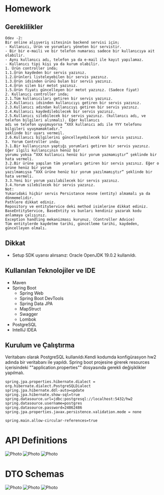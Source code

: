 
# Homework

## Gereklilikler
```
Ödev -2:
Bir online alışveriş sitesinin backend servisi için;
- Kullanıcı, Ürün ve yorumları yöneten bir servistir.
- Bir bir e-maili ve bir telefon numarası sadece bir kullanıcıya ait olabilir.
- Aynı kullanıcı adı, telefon ya da e-mail ile kayıt yapılamaz.
- Kullanıcı tipi kişi ya da kurum olabilir.
1. Ürün controller ında;
1.1.Ürün kaydeden bir servis yazınız.
1.2.Ürünleri listeleyebilen bir servis yazınız.
1.3.Ürün idsinden ürünü bulan bir servis yazınız.
1.4.Ürün silen bir metot yazınız.
1.5.Ürün fiyatı güncelleyen bir metot yazınız. (Sadece fiyat)
2. Kullanıcı controller ında;
2.1.Tüm kullanıcıları getiren bir servis yazınız.
2.2.Kullanıcı idsinden kullanıcıyı getiren bir servis yazınız.
2.3.Kullanıcı adından kullanıcıyı getiren bir servis yazınız.
2.4.Kullanıcı kaydedilebilecek bir servis yazınız.
2.5.Kullanıcı silebilecek bir servis yazınız. (kullanıcı adı, ve telefon bilgileri alınmalı). Eğer kullanıcı
adı ve telefon uyuşmuyorsa “XXX kullanıcı adı ile YYY telefonu bilgileri uyuşmamaktadır.”
şeklinde bir uyarı vermeil.
2.6.Kullanıcı bilgilerini güncelleyebilecek bir servis yazınız.
3. Yorum Controller ında;
3.1.Bir kullanıcının yaptığı yorumlari getiren bir servis yazınız. Eğer ilgili kullanıcının henüz bir
yorumu yoksa “XXX kullanıcı henüz bir yorum yazmamıştır” şeklinde bir hata vermeli.
3.2.Bir ürüne yapılan tüm yorumları getiren bir servis yazınız. Eğer o ürüne henüz bir yorum
yazılmamışsa “XXX ürüne henüz bir yorum yazılmamıştır” şeklinde bir hata vermeli.
3.3.Yeni bir yorum yazılabilecek bir servis yazınız.
3.4.Yorum silebilecek bir servis yazınız.
Not:
Yukarıdaki hiçbir servis Persistance nesne (entity) almamalı ya da dönmemelidir.
Pathlere dikkat ediniz.
Repository ve entityService deki method isimlerine dikkat ediniz.
BaseEntityService, BaseEntity vs bunları kendiniz yazarak kodu anlamaya çalışınız.
Exception handling mekanizması kurunuz. (Controller Advice)
Tüm entitylerde kaydetme tarihi, güncelleme tarihi, kaydeden, güncelleyen olmalı. 
```
## Dikkat
* Setup SDK uyarısı alırsanız: Oracle OpenJDK 19.0.2 kullanıldı.

## Kullanılan Teknolojiler ve IDE
* Maven
* Spring Boot
  * Spring Web
  * Spring Boot DevTools
  * Spring Data JPA
  * MapStruct
  * Swagger
  * Lombok
* PostgreSQL
* IntelliJ IDEA

## Kurulum ve Çalıştırma

Veritabanı olarak PostgreSQL kullanıldı.Kendi kodumda konfigürasyon hw2 adında bir veritabanı ile yapıldı.
Spring boot projesine girerek resources içerisindeki ""application.properties"" dosyasında gerekli değişiklikler yapılmalı.
```
spring.jpa.properties.hibernate.dialect = org.hibernate.dialect.PostgreSQLDialect
spring.jpa.hibernate.ddl-auto=update
spring.jpa.hibernate.show-sql=true
spring.datasource.url=jdbc:postgresql://localhost:5432/hw2
spring.datasource.username=postgres
spring.datasource.password=24862486
spring.jpa.properties.javax.persistence.validation.mode = none

spring.main.allow-circular-references=true
```


# API Definitions

![Photo](https://user-images.githubusercontent.com/58556840/243149826-c83fc152-f211-44aa-9f8c-c4d79d02fe54.png)
![Photo](https://user-images.githubusercontent.com/58556840/243149827-3d74b525-fe87-40bc-92e9-817c040da55e.png)
![Photo](https://user-images.githubusercontent.com/58556840/243149820-22261416-5890-46b5-b0be-14ce2b5a9bdd.png)
# DTO Schemas
![Photo](https://user-images.githubusercontent.com/58556840/243149822-5010d00b-1c61-4a48-b685-9f396ea2c061.png)
![Photo](https://user-images.githubusercontent.com/58556840/243149823-93556bae-908e-4321-99a8-36dfefa7d4e1.png)
![Photo](https://user-images.githubusercontent.com/58556840/243149825-c77b9d60-1b7c-4c1b-933d-91d7c6c2d954.png)
